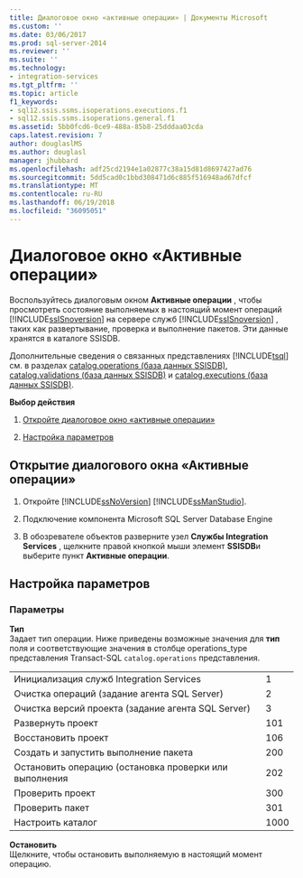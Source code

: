 ```yaml
---
title: Диалоговое окно «активные операции» | Документы Microsoft
ms.custom: ''
ms.date: 03/06/2017
ms.prod: sql-server-2014
ms.reviewer: ''
ms.suite: ''
ms.technology:
- integration-services
ms.tgt_pltfrm: ''
ms.topic: article
f1_keywords:
- sql12.ssis.ssms.isoperations.executions.f1
- sql12.ssis.ssms.isoperations.general.f1
ms.assetid: 5bb0fcd6-0ce9-488a-85b8-25dddaa03cda
caps.latest.revision: 7
author: douglaslMS
ms.author: douglasl
manager: jhubbard
ms.openlocfilehash: adf25cd2194e1a02877c38a15d81d8697427ad76
ms.sourcegitcommit: 5dd5cad0c1bbd308471d6c885f516948ad67dfcf
ms.translationtype: MT
ms.contentlocale: ru-RU
ms.lasthandoff: 06/19/2018
ms.locfileid: "36095051"
---
```

# <a name="active-operations-dialog-box"></a>Диалоговое окно «Активные операции»
  Воспользуйтесь диалоговым окном **Активные операции** , чтобы просмотреть состояние выполняемых в настоящий момент операций [!INCLUDE[ssISnoversion](../includes/ssisnoversion-md.md)] на сервере служб [!INCLUDE[ssISnoversion](../includes/ssisnoversion-md.md)] , таких как развертывание, проверка и выполнение пакетов. Эти данные хранятся в каталоге SSISDB.  
  
 Дополнительные сведения о связанных представлениях [!INCLUDE[tsql](../includes/tsql-md.md)] см. в разделах [catalog.operations (база данных SSISDB)](/sql/integration-services/system-views/catalog-operations-ssisdb-database), [catalog.validations (база данных SSISDB)](/sql/integration-services/system-views/catalog-validations-ssisdb-database) и [catalog.executions (база данных SSISDB)](/sql/integration-services/system-views/catalog-executions-ssisdb-database).  
  
 **Выбор действия**  
  
1.  [Откройте диалоговое окно «активные операции»](#open_dialog)  
  
2.  [Настройка параметров](#options)  
  
##  <a name="open_dialog"></a> Открытие диалогового окна «Активные операции»  
  
1.  Откройте [!INCLUDE[ssNoVersion](../includes/ssnoversion-md.md)] [!INCLUDE[ssManStudio](../includes/ssmanstudio-md.md)].  
  
2.  Подключение компонента Microsoft SQL Server Database Engine  
  
3.  В обозревателе объектов разверните узел **Службы Integration Services** , щелкните правой кнопкой мыши элемент **SSISDB**и выберите пункт **Активные операции**.  
  
##  <a name="options"></a> Настройка параметров  
  
### <a name="options"></a>Параметры  
 **Тип**  
 Задает тип операции. Ниже приведены возможные значения для **тип** поля и соответствующие значения в столбце operations_type представления Transact-SQL `catalog.operations` представления.  
  
|||  
|-|-|  
|Инициализация служб Integration Services|1|  
|Очистка операций (задание агента SQL Server)|2|  
|Очистка версий проекта (задание агента SQL Server)|3|  
|Развернуть проект|101|  
|Восстановить проект|106|  
|Создать и запустить выполнение пакета|200|  
|Остановить операцию (остановка проверки или выполнения|202|  
|Проверить проект|300|  
|Проверить пакет|301|  
|Настроить каталог|1000|  
  
 **Остановить**  
 Щелкните, чтобы остановить выполняемую в настоящий момент операцию.  
  
  

